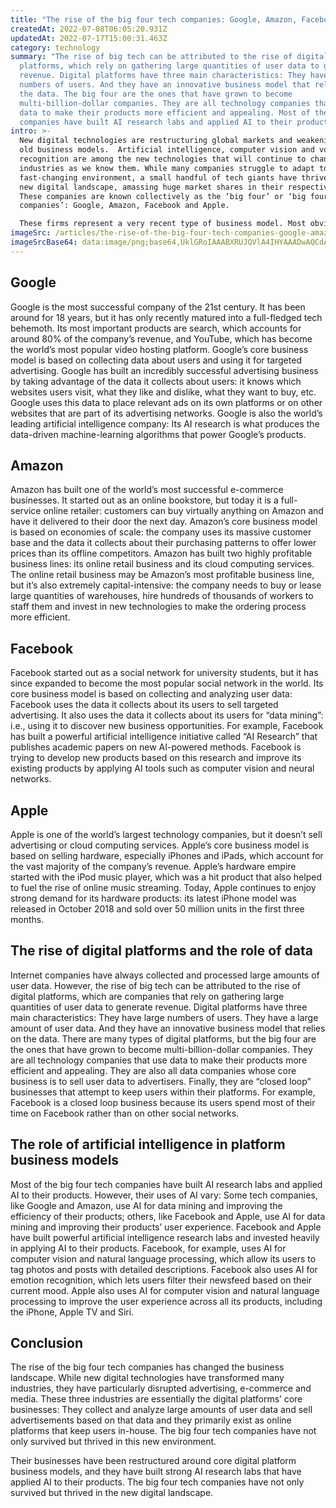 ```yaml
---
title: "The rise of the big four tech companies: Google, Amazon, Facebook and Apple"
createdAt: 2022-07-08T06:05:20.931Z
updatedAt: 2022-07-17T15:00:31.463Z
category: technology
summary: "The rise of big tech can be attributed to the rise of digital
  platforms, which rely on gathering large quantities of user data to generate
  revenue. Digital platforms have three main characteristics: They have large
  numbers of users. And they have an innovative business model that relies on
  the data. The big four are the ones that have grown to become
  multi-billion-dollar companies. They are all technology companies that use
  data to make their products more efficient and appealing. Most of the big tech
  companies have built AI research labs and applied AI to their products."
intro: >-
  New digital technologies are restructuring global markets and weakening
  old business models.  Artificial intelligence, computer vision and voice
  recognition are among the new technologies that will continue to change
  industries as we know them. While many companies struggle to adapt to this
  fast-changing environment, a small handful of tech giants have thrived in this
  new digital landscape, amassing huge market shares in their respective fields.
  These companies are known collectively as the ‘big four’ or ‘big four tech
  companies’: Google, Amazon, Facebook and Apple. 

  These firms represent a very recent type of business model. Most obviously, they are all technology companies (they sell software and hardware). They are also all data companies – their products all rely on collecting, storing and processing huge quantities of user data. Finally, they are what can be called ‘closed loop’ businesses: They tend to operate closed systems that lock users into using their services exclusively; for example by locking users into using their search engine rather than other search engines or by locking users into using their social network rather than others such
imageSrc: /articles/the-rise-of-the-big-four-tech-companies-google-amazon-facebook-and-apple.png
imageSrcBase64: data:image/png;base64,UklGRoIAAABXRUJQVlA4IHYAAADwAQCdASoKAAoAAUAmJbACdAEXzQNtSIAA/rWrrWtoX/aDjD+T/56/mDrD3KmcJ7rh+FoCOngeCxl70wk+8TqvBJ+dgAwVQaW4Of1Yp3rKklE8HKoa7ef2j/5E1/uv/3AfP/5u8Mu7l//+1Icz//3SbvviAAAA
---
```


## Google

Google is the most successful company of the 21st century. It has been around for 18 years, but it has only recently matured into a full-fledged tech behemoth. Its most important products are search, which accounts for around 80% of the company’s revenue, and YouTube, which has become the world’s most popular video hosting platform. Google’s core business model is based on collecting data about users and using it for targeted advertising. Google has built an incredibly successful advertising business by taking advantage of the data it collects about users: it knows which websites users visit, what they like and dislike, what they want to buy, etc. Google uses this data to place relevant ads on its own platforms or on other websites that are part of its advertising networks. Google is also the world’s leading artificial intelligence company: Its AI research is what produces the data-driven machine-learning algorithms that power Google’s products.

## Amazon

Amazon has built one of the world’s most successful e-commerce businesses. It started out as an online bookstore, but today it is a full-service online retailer: customers can buy virtually anything on Amazon and have it delivered to their door the next day. Amazon’s core business model is based on economies of scale: the company uses its massive customer base and the data it collects about their purchasing patterns to offer lower prices than its offline competitors. Amazon has built two highly profitable business lines: its online retail business and its cloud computing services. The online retail business may be Amazon’s most profitable business line, but it’s also extremely capital-intensive: the company needs to buy or lease large quantities of warehouses, hire hundreds of thousands of workers to staff them and invest in new technologies to make the ordering process more efficient.

## Facebook

Facebook started out as a social network for university students, but it has since expanded to become the most popular social network in the world. Its core business model is based on collecting and analyzing user data: Facebook uses the data it collects about its users to sell targeted advertising. It also uses the data it collects about its users for “data mining”: i.e., using it to discover new business opportunities. For example, Facebook has built a powerful artificial intelligence initiative called “AI Research” that publishes academic papers on new AI-powered methods. Facebook is trying to develop new products based on this research and improve its existing products by applying AI tools such as computer vision and neural networks.

## Apple

Apple is one of the world’s largest technology companies, but it doesn’t sell advertising or cloud computing services. Apple’s core business model is based on selling hardware, especially iPhones and iPads, which account for the vast majority of the company’s revenue. Apple’s hardware empire started with the iPod music player, which was a hit product that also helped to fuel the rise of online music streaming. Today, Apple continues to enjoy strong demand for its hardware products: its latest iPhone model was released in October 2018 and sold over 50 million units in the first three months.

## The rise of digital platforms and the role of data

Internet companies have always collected and processed large amounts of user data. However, the rise of big tech can be attributed to the rise of digital platforms, which are companies that rely on gathering large quantities of user data to generate revenue. Digital platforms have three main characteristics: They have large numbers of users.  They have a large amount of user data. And they have an innovative business model that relies on the data. There are many types of digital platforms, but the big four are the ones that have grown to become multi-billion-dollar companies. They are all technology companies that use data to make their products more efficient and appealing. They are also all data companies whose core business is to sell user data to advertisers. Finally, they are “closed loop” businesses that attempt to keep users within their platforms. For example, Facebook is a closed loop business because its users spend most of their time on Facebook rather than on other social networks.

## The role of artificial intelligence in platform business models

Most of the big four tech companies have built AI research labs and applied AI to their products. However, their uses of AI vary: Some tech companies, like Google and Amazon, use AI for data mining and improving the efficiency of their products; others, like Facebook and Apple, use AI for data mining and improving their products’ user experience. Facebook and Apple have built powerful artificial intelligence research labs and invested heavily in applying AI to their products. Facebook, for example, uses AI for computer vision and natural language processing, which allow its users to tag photos and posts with detailed descriptions. Facebook also uses AI for emotion recognition, which lets users filter their newsfeed based on their current mood. Apple also uses AI for computer vision and natural language processing to improve the user experience across all its products, including the iPhone, Apple TV and Siri.

## Conclusion

The rise of the big four tech companies has changed the business landscape. While new digital technologies have transformed many industries, they have particularly disrupted advertising, e-commerce and media. These three industries are essentially the digital platforms’ core businesses: They collect and analyze large amounts of user data and sell advertisements based on that data and they primarily exist as online platforms that keep users in-house. The big four tech companies have not only survived but thrived in this new environment.

Their businesses have been restructured around core digital platform business models, and they have built strong AI research labs that have applied AI to their products. The big four tech companies have not only survived but thrived in the new digital landscape.
